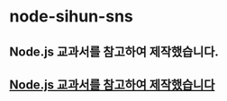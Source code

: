 # node-sihun-sns

<h2>Node.js 교과서를 참고하여 제작했습니다.<h2>
<a href = "https://github.com/ZeroCho/nodejs-book">Node.js 교과서를 참고하여 제작했습니다</a>
